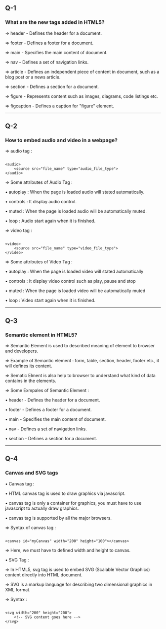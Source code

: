 ## Q-1

### What are the new tags added in HTML5?

=> header - Defines the header for a document.

=> footer - Defines a footer for a document.

=> main - Specifies the main content of document.

=> nav - Defines a set of navigation links.

=> article - Defines an independent piece of content in document, such as a blog post or a news article.

=> section - Defines a section for a document.

=> figure - Represents content such as images, diagrams, code listings etc.

=> figcaption - Defines a caption for "figure" element.

---

## Q-2

### How to embed audio and video in a webpage?

=> audio tag :

```

<audio>
    <source src="file_name" type="audio_file_type">
</audio>

```

=> Some attributes of Audio Tag :

• autoplay : When the page is loaded audio will stated automatically.

• controls : It display audio control.

• muted : When the page is loaded audio will be automatically muted.

• loop : Audio start again when it is finished.

=> video tag :

```

<video>
    <source src="file_name" type="video_file_type">
</video>

```

=> Some attributes of Video Tag :

• autoplay : When the page is loaded video will stated automatically

• controls : It display video control such as play, pause and stop

• muted : When the page is loaded video will be automatically muted

• loop : Video start again when it is finished.

---

## Q-3

### Semantic element in HTML5?

=> Semantic Element is used to described meaning of element to browser and developers.

=> Example of Semantic element : form, table, section, header, footer etc., it will defines its content.

=> Sematic Elment is also help to browser to understand what kind of data contains in the elements.

=> Some Exmpales of Semantic Element :

• header - Defines the header for a document.

• footer - Defines a footer for a document.

• main - Specifies the main content of document.

• nav - Defines a set of navigation links.

• section - Defines a section for a document.

---

## Q-4

### Canvas and SVG tags

• Canvas tag :

• HTML canvas tag is used to draw graphics via javascript.

• canvas tag is only a container for graphics, you must have to use javascript to actually draw graphics.

• canvas tag is supported by all the major browsers.

=> Syntax of canvas tag :

```

<canvas id="myCanvas" width="200" height="100"></canvas>

```

=> Here, we must have to defined width and height to canvas.

• SVG Tag :

=> In HTML5, svg tag is used to embed SVG (Scalable Vector Graphics) content directly into HTML document.

=> SVG is a markup language for describing two dimensional graphics in XML format.

=> Syntax :

```

<svg width="200" height="200">
    <!-- SVG content goes here -->
</svg>

```
